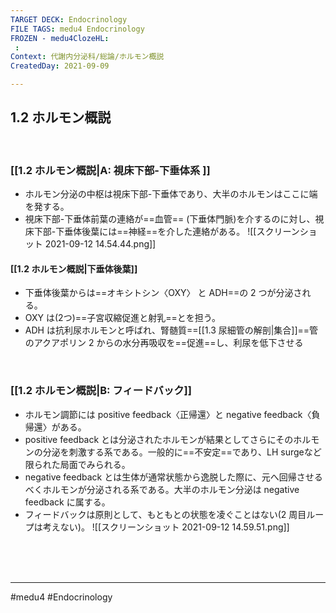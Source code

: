 ```yaml
---
TARGET DECK: Endocrinology
FILE TAGS: medu4 Endocrinology
FROZEN - medu4ClozeHL:
 : 
Context: 代謝内分泌科/総論/ホルモン概説
CreatedDay: 2021-09-09

---
```


## 1.2 ホルモン概説

<br>

### [[1.2 ホルモン概説|A: 視床下部-下垂体系 ]]
* ホルモン分泌の中枢は視床下部-下垂体であり、大半のホルモンはここに端を発する。
* 視床下部-下垂体前葉の連絡が==血管== (下垂体門脈)を介するのに対し、視床下部-下垂体後葉には==神経==を介した連絡がある。
![[スクリーンショット 2021-09-12 14.54.44.png]]
<!--ID: 1631248351015-->


#### [[1.2 ホルモン概説|下垂体後葉]]
* 下垂体後葉からは==オキシトシン〈OXY〉 と ADH==の 2 つが分泌される。
* OXY は(2つ)==子宮収縮促進と射乳==とを担う。
* ADH は抗利尿ホルモンと呼ばれ、腎髄質==[[1.3 尿細管の解剖|集合]]==管のアクアポリン 2 からの水分再吸収を==促進==し、利尿を低下させる
<!--ID: 1631507958246-->


<br>

### [[1.2 ホルモン概説|B: フィードバック]]
* ホルモン調節には positive feedback〈正帰還〉と negative feedback〈負帰還〉がある。
* positive feedback とは分泌されたホルモンが結果としてさらにそのホルモンの分泌を刺激する系である。一般的に==不安定==であり、LH surgeなど限られた局面でみられる。
* negative feedback とは生体が通常状態から逸脱した際に、元へ回帰させるべくホルモンが分泌される系である。大半のホルモン分泌は negative feedback に属する。
* フィードバックは原則として、もともとの状態を凌ぐことはない(2 周目ループは考えない)。
![[スクリーンショット 2021-09-12 14.59.51.png]]
<!--ID: 1631507958253-->



<br><br><br>

---
#medu4 #Endocrinology 
